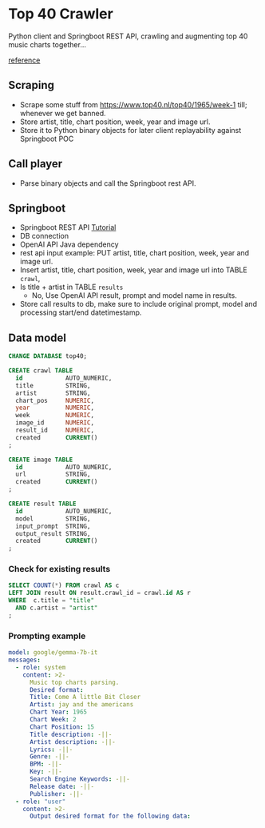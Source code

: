 # Top 40 Crawler

Python client and Springboot REST API, crawling and augmenting top 40 music charts together...

[reference](https://spring.io/guides/tutorials/rest)

## Scraping

- Scrape some stuff from https://www.top40.nl/top40/1965/week-1 till; whenever we get banned.
- Store artist, title, chart position, week, year and image url.
- Store it to Python binary objects for later client replayability against Springboot POC

## Call player

- Parse binary objects and call the Springboot rest API.

## Springboot

- Springboot REST API [Tutorial](https://spring.io/guides/tutorials/rest)
- DB connection
- OpenAI API Java dependency
- rest api input example: PUT artist, title, chart position, week, year and image url.
- Insert artist, title, chart position, week, year and image url into TABLE `crawl`, 
- Is title + artist in TABLE `results`
  - No, Use OpenAI API result, prompt and model name in results.
- Store call results to db, make sure to include original prompt, model and processing start/end datetimestamp.

## Data model

```sql
CHANGE DATABASE top40;

CREATE crawl TABLE
  id            AUTO_NUMERIC,
  title         STRING,
  artist        STRING,
  chart_pos     NUMERIC,
  year          NUMERIC,
  week          NUMERIC,
  image_id      NUMERIC,
  result_id     NUMERIC,
  created       CURRENT()
;

CREATE image TABLE
  id            AUTO_NUMERIC,
  url           STRING,
  created       CURRENT()
;

CREATE result TABLE
  id            AUTO_NUMERIC,
  model         STRING,
  input_prompt  STRING,
  output_result STRING,
  created       CURRENT()
;
```

### Check for existing results

```sql
SELECT COUNT(*) FROM crawl AS c
LEFT JOIN result ON result.crawl_id = crawl.id AS r
WHERE  c.title = "title"
  AND c.artist = "artist"
;
```

### Prompting example

```yaml
model: google/gemma-7b-it
messages:
  - role: system
    content: >2-
      Music top charts parsing.
      Desired format:
      Title: Come A little Bit Closer
      Artist: jay and the americans
      Chart Year: 1965
      Chart Week: 2
      Chart Position: 15
      Title description: -||-
      Artist description: -||-
      Lyrics: -||-
      Genre: -||-
      BPM: -||-
      Key: -||-
      Search Engine Keywords: -||-
      Release date: -||-
      Publisher: -||-
  - role: "user"
    content: >2-
      Output desired format for the following data: 
```

